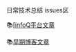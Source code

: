 日常技术总结
issues区

📚[[infoQ平台文章](https://www.infoq.cn/profile/266C06165AFA47/publish/article)

📚[早期博客文章](http://lynhao.github.io/)
